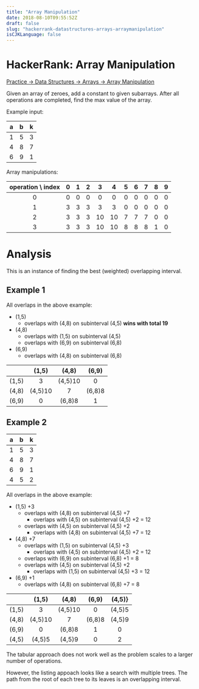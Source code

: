 ```yaml
---
title: "Array Manipulation"
date: 2018-08-10T09:55:52Z
draft: false
slug: "hackerrank-datastructures-arrays-arraymanipulation"
isCJKLanguage: false
---
```


# HackerRank: Array Manipulation
[Practice -> Data Structures -> Arrays -> Array Manipulation](https://www.hackerrank.com/challenges/crush/problem)

Given an array of zeroes, add a constant to given subarrays.
After all operations are completed, find the max value of the array.

Example input:

|a|b|k|
|:---:|:---:|:---:|
|1|5|3|
|4|8|7|
|6|9|1|

Array manipulations:

|operation \ index|0|1|2|3|4|5|6|7|8|9|
|:---:|:---:|:---:|:---:|:---:|:---:|:---:|:---:|:---:|:---:|:---:|
|0|0|0|0|0|0|0|0|0|0|0|
|1|3|3|3|3|3|0|0|0|0|0|
|2|3|3|3|10|10|7|7|7|0|0|
|3|3|3|3|10|10|8|8|8|1|0|

# Analysis
This is an instance of finding the best (weighted) overlapping interval.

## Example 1
All overlaps in the above example:
- (1,5)
    - overlaps with (4,8) on subinterval (4,5) __wins with total 19__
- (4,8)
    - overlaps with (1,5) on subinterval (4,5)
    - overlaps with (6,9) on subinterval (6,8)
- (6,9)
    - overlaps with (4,8) on subinterval (6,8)

| |(1,5)|(4,8) |(6,9) |
|:---:|:---:|:---:|:---:|
|(1,5)|3|(4,5)10|0|
|(4,8)|(4,5)10|7|(6,8)8|
|(6,9)|0|(6,8)8|1|

## Example 2

|a|b|k|
|:---:|:---:|:---:|
|1|5|3|
|4|8|7|
|6|9|1|
|4|5|2|

All overlaps in the above example:
- (1,5) +3
    - overlaps with (4,8) on subinterval (4,5) +7
        - overlaps with (4,5) on subinterval (4,5) +2 = 12
    - overlaps with (4,5) on subinterval (4,5) +2
        - overlaps with (4,8) on subinterval (4,5) +7 = 12
- (4,8) +7
    - overlaps with (1,5) on subinterval (4,5) +3
        - overlaps with (4,5) on subinterval (4,5) +2 = 12
    - overlaps with (6,9) on subinterval (6,8) +1 = 8
    - overlaps with (4,5) on subinterval (4,5) +2
        - overlaps with (1,5) on subinterval (4,5) +3 = 12
- (6,9) +1
    - overlaps with (4,8) on subinterval (6,8) +7 = 8



| |(1,5)|(4,8)|(6,9)|(4,5)}
|:---:|:---:|:---:|:---:|:---:|
|(1,5)|3|(4,5)10|0|(4,5)5|
|(4,8)|(4,5)10|7|(6,8)8|(4,5)9|
|(6,9)|0|(6,8)8|1|0|
|(4,5)|(4,5)5|(4,5)9|0|2|

The tabular approach does not work well as the problem scales to a larger
number of operations.

However, the listing appoach looks like a search with multiple trees.
The path from the root of each tree to its leaves is an overlapping
interval.


